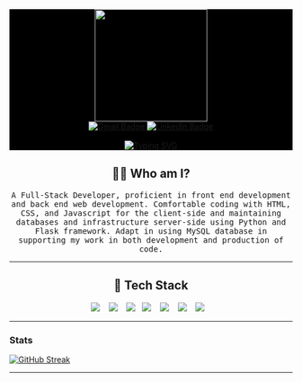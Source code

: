 <div id="header" align="center" style = "background-color:#000000">
  <img src="https://media.giphy.com/media/NgurY1o4z080Jfoyzw/giphy.gif" width="200" height= "200"/>
</div>


<div id="badges"  align="center" style = "background-color:#000000">
                                        
  <a href="mailto:izemajebi2@gmail.com" target = "_blank">
    <img src="https://img.shields.io/badge/Gmail-D14836?style=for-the-badge&logo=gmail&logoColor=white" alt="Gmail Badge"/>
  </a>
  <a href="https://www.linkedin.com/in/ize-majebi-55195824a/" target = "_blank">
    <img src="https://img.shields.io/badge/LinkedIn-blue?style=for-the-badge&logo=linkedin&logoColor=white" alt="LinkedIn Badge"/>
  </a>
    <br><br>
  <a href="https://git.io/typing-svg"><img src="https://readme-typing-svg.demolab.com?font=Fira+Code&size=30&pause=1000&color=F73ADA&multiline=true&width=435&lines=Hello+World+👋🏽+I'm+Ize+.%F0%9F%91%8B" alt="Typing SVG" /></a>
</div>

<h2 align="center"> 👨‍💻 Who am I?</h2>
<p align="center">
  <samp> A Full-Stack Developer, proficient in front end development and back end web development. Comfortable coding with HTML, CSS, and Javascript for the client-side and maintaining databases and infrastructure server-side using Python and Flask framework. Adapt in using MySQL database in supporting my work in both development and production of code.
  </samp>
</p>

<hr>

<h2 align="center"> 🔭 Tech Stack </h2>
<p align="center">
  <img src="https://img.shields.io/badge/css3-316192?style=for-the-badge&logo=css3&logoColor=white" />&nbsp;&nbsp;&nbsp;
  <img src="https://img.shields.io/badge/MySQL-00000F?style=for-the-badge&logo=mysql&logoColor=white" />&nbsp;&nbsp;&nbsp;
  <img src="https://img.shields.io/badge/Python-14354C?style=for-the-badge&logo=python&logoColor=white" />&nbsp;&nbsp;
  <img src="https://img.shields.io/badge/flask-E97627?style=for-the-badge&logo=flask&logoColor=white" />&nbsp;&nbsp;&nbsp;
  <img src="https://img.shields.io/badge/Javascript-%230db7ed.svg?style=for-the-badge&logo=Javascript&logoColor=white" />&nbsp;&nbsp;&nbsp;
  <img src="https://img.shields.io/badge/Bootstrap-23F7931E?style=for-the-badge&logo=Bootstrap&logoColor=white" />&nbsp;&nbsp;&nbsp;
  <img src="https://img.shields.io/badge/React-00000F?style=for-the-badge&logo=React&logoColor=white" />&nbsp;&nbsp;&nbsp;
</p>

<hr>


### Stats

[![GitHub Streak](http://github-readme-streak-stats.herokuapp.com?user=izemaj&theme=radical)](https://git.io/streak-stats)

<hr>

